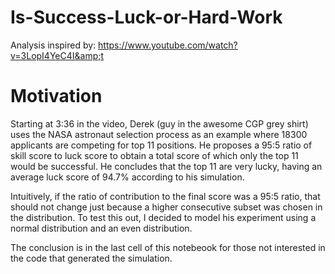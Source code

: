 # Is-Success-Luck-or-Hard-Work
Analysis inspired by: https://www.youtube.com/watch?v=3LopI4YeC4I&amp;t
# Motivation
<p>Starting at 3:36 in the video, Derek (guy in the awesome CGP grey shirt) uses the NASA astronaut selection process as an example where 18300 applicants are competing for top 11 positions. He proposes a 95:5 ratio of skill score to luck score to obtain a total score of which only the top 11 would be successful. He concludes that the top 11 are very lucky, having an average luck score of 94.7% according to his simulation.</p>

<p>Intuitively, if the ratio of contribution to the final score was a 95:5 ratio, that should not change just because a higher consecutive subset was chosen in the distribution. To test this out, I decided to model his experiment using a normal distribution and an even distribution.</p>

<p>The conclusion is in the last cell of this notebeook for those not interested in the code that generated the simulation.</p>
